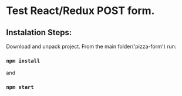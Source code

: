 # Test React/Redux POST form.

## Instalation Steps:

Download and unpack project. From the main folder('pizza-form') run:

### `npm install`
and
### `npm start`

